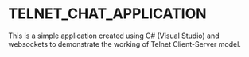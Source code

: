 # TELNET_CHAT_APPLICATION
This is a simple application created using C# (Visual Studio) and websockets to demonstrate the working of Telnet Client-Server model.
